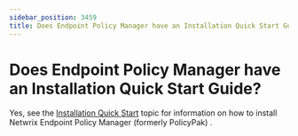 ```yaml
---
sidebar_position: 3459
title: Does Endpoint Policy Manager have an Installation Quick Start Guide?
---
```


# Does Endpoint Policy Manager have an Installation Quick Start Guide?

Yes, see the [Installation Quick Start](OverviewInstall "Installation Quick Start") topic for information on how to install Netwrix Endpoint Policy Manager (formerly PolicyPak) .